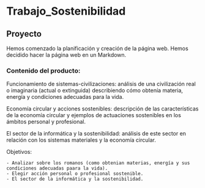 # Trabajo_Sostenibilidad
## Proyecto

Hemos comenzado la planificación  y creación de la página web. Hemos decidido hacer la página web en un Markdown.

### Contenido del producto:

Funcionamiento de sistemas-civilizaciones: análisis de una civilización real o imaginaria (actual o extinguida) describiendo cómo obtenía materia, energía y condiciones adecuadas para la vida.

Economía circular y acciones sostenibles: descripción de las características de la economía circular y ejemplos de actuaciones sostenibles en los ámbitos personal y profesional.

El sector de la informática y la sostenibilidad: análisis de este sector en relación con los sistemas materiales y la economía circular.

Objetivos:

    - Analizar sobre los romanos (como obtenian materias, energía y sus condiciones adecuadas paara la vida).
    - Elegir acción personal o profesional sostenible.
    - El sector de la informática y la sostenibilidad.